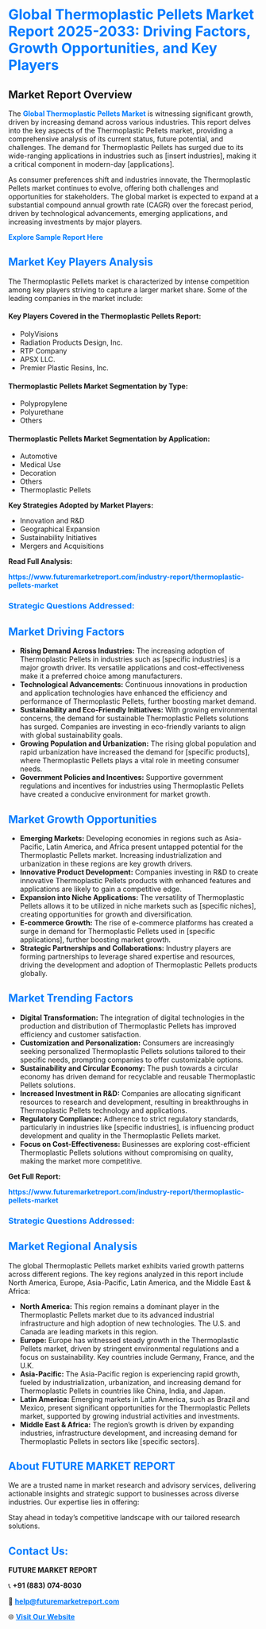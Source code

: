 <h1 style="color: #007BFF;">Global Thermoplastic Pellets Market Report 2025-2033: Driving Factors, Growth Opportunities, and Key Players</h1>

<section id="overview">
<h2>Market Report Overview</h2>
<p>The <a href="https://www.futuremarketreport.com/industry-report/thermoplastic-pellets-market" style="color: #007BFF; text-decoration: none;"><strong>Global Thermoplastic Pellets Market</strong></a> is witnessing significant growth, driven by increasing demand across various industries. This report delves into the key aspects of the Thermoplastic Pellets market, providing a comprehensive analysis of its current status, future potential, and challenges. The demand for Thermoplastic Pellets has surged due to its wide-ranging applications in industries such as [insert industries], making it a critical component in modern-day [applications].</p>
<p>As consumer preferences shift and industries innovate, the Thermoplastic Pellets market continues to evolve, offering both challenges and opportunities for stakeholders. The global market is expected to expand at a substantial compound annual growth rate (CAGR) over the forecast period, driven by technological advancements, emerging applications, and increasing investments by major players.</p>
</section>

<section id="overview">
<p><a href="https://www.futuremarketreport.com/request-sample/reportId=116667" style="color: #007BFF; text-decoration: none;"><strong>Explore Sample Report Here</strong></a></p>
</section>

<section id="key-players">
<h2 style="color: #007BFF;">Market Key Players Analysis</h2>
<p>The Thermoplastic Pellets market is characterized by intense competition among key players striving to capture a larger market share. Some of the leading companies in the market include:</p>
<h4>Key Players Covered in the Thermoplastic Pellets Report:</h4>
<ul><li>PolyVisions</li><li>Radiation Products Design, Inc.</li><li>RTP Company</li><li>APSX LLC.</li><li>Premier Plastic Resins, Inc.</li></ul>
<h4>Thermoplastic Pellets Market Segmentation by Type:</h4>
<ul><li>Polypropylene</li><li>Polyurethane</li><li>Others</li></ul>

<h4>Thermoplastic Pellets Market Segmentation by Application:</h4>
<ul><li>Automotive</li><li>Medical Use</li><li>Decoration</li><li>Others</li><li>Thermoplastic Pellets</li></ul>
<p><strong>Key Strategies Adopted by Market Players:</strong></p>
<ul>
<li>Innovation and R&D</li>
<li>Geographical Expansion</li>
<li>Sustainability Initiatives</li>
<li>Mergers and Acquisitions</li>
</ul>
</section>

<section>
<p><strong>Read Full Analysis: </strong></p><a href="https://www.futuremarketreport.com/industry-report/thermoplastic-pellets-market" style="color: #007BFF; text-decoration: none;"><strong>https://www.futuremarketreport.com/industry-report/thermoplastic-pellets-market</strong></a>
<h3 style="color: #007BFF;">Strategic Questions Addressed:</h3>
</section>

<section id="driving-factors">
<h2 style="color: #007BFF;">Market Driving Factors</h2>
<ul>
<li><strong>Rising Demand Across Industries:</strong> The increasing adoption of Thermoplastic Pellets in industries such as [specific industries] is a major growth driver. Its versatile applications and cost-effectiveness make it a preferred choice among manufacturers.</li>
<li><strong>Technological Advancements:</strong> Continuous innovations in production and application technologies have enhanced the efficiency and performance of Thermoplastic Pellets, further boosting market demand.</li>
<li><strong>Sustainability and Eco-Friendly Initiatives:</strong> With growing environmental concerns, the demand for sustainable Thermoplastic Pellets solutions has surged. Companies are investing in eco-friendly variants to align with global sustainability goals.</li>
<li><strong>Growing Population and Urbanization:</strong> The rising global population and rapid urbanization have increased the demand for [specific products], where Thermoplastic Pellets plays a vital role in meeting consumer needs.</li>
<li><strong>Government Policies and Incentives:</strong> Supportive government regulations and incentives for industries using Thermoplastic Pellets have created a conducive environment for market growth.</li>
</ul>
</section>

<section id="growth-opportunities">
<h2 style="color: #007BFF;">Market Growth Opportunities</h2>
<ul>
<li><strong>Emerging Markets:</strong> Developing economies in regions such as Asia-Pacific, Latin America, and Africa present untapped potential for the Thermoplastic Pellets market. Increasing industrialization and urbanization in these regions are key growth drivers.</li>
<li><strong>Innovative Product Development:</strong> Companies investing in R&D to create innovative Thermoplastic Pellets products with enhanced features and applications are likely to gain a competitive edge.</li>
<li><strong>Expansion into Niche Applications:</strong> The versatility of Thermoplastic Pellets allows it to be utilized in niche markets such as [specific niches], creating opportunities for growth and diversification.</li>
<li><strong>E-commerce Growth:</strong> The rise of e-commerce platforms has created a surge in demand for Thermoplastic Pellets used in [specific applications], further boosting market growth.</li>
<li><strong>Strategic Partnerships and Collaborations:</strong> Industry players are forming partnerships to leverage shared expertise and resources, driving the development and adoption of Thermoplastic Pellets products globally.</li>
</ul>
</section>

<section id="trending-factors">
<h2 style="color: #007BFF;">Market Trending Factors</h2>
<ul>
<li><strong>Digital Transformation:</strong> The integration of digital technologies in the production and distribution of Thermoplastic Pellets has improved efficiency and customer satisfaction.</li>
<li><strong>Customization and Personalization:</strong> Consumers are increasingly seeking personalized Thermoplastic Pellets solutions tailored to their specific needs, prompting companies to offer customizable options.</li>
<li><strong>Sustainability and Circular Economy:</strong> The push towards a circular economy has driven demand for recyclable and reusable Thermoplastic Pellets solutions.</li>
<li><strong>Increased Investment in R&D:</strong> Companies are allocating significant resources to research and development, resulting in breakthroughs in Thermoplastic Pellets technology and applications.</li>
<li><strong>Regulatory Compliance:</strong> Adherence to strict regulatory standards, particularly in industries like [specific industries], is influencing product development and quality in the Thermoplastic Pellets market.</li>
<li><strong>Focus on Cost-Effectiveness:</strong> Businesses are exploring cost-efficient Thermoplastic Pellets solutions without compromising on quality, making the market more competitive.</li>
</ul>
</section>

<section>
<p><strong>Get Full Report: </strong></p><a href="https://www.futuremarketreport.com/industry-report/thermoplastic-pellets-market" style="color: #007BFF; text-decoration: none;"><strong>https://www.futuremarketreport.com/industry-report/thermoplastic-pellets-market</strong></a>
<h3 style="color: #007BFF;">Strategic Questions Addressed:</h3>
</section>


<section id="regional-analysis">
<h2 style="color: #007BFF;">Market Regional Analysis</h2>
<p>The global Thermoplastic Pellets market exhibits varied growth patterns across different regions. The key regions analyzed in this report include North America, Europe, Asia-Pacific, Latin America, and the Middle East & Africa:</p>
<ul>
<li><strong>North America:</strong> This region remains a dominant player in the Thermoplastic Pellets market due to its advanced industrial infrastructure and high adoption of new technologies. The U.S. and Canada are leading markets in this region.</li>
<li><strong>Europe:</strong> Europe has witnessed steady growth in the Thermoplastic Pellets market, driven by stringent environmental regulations and a focus on sustainability. Key countries include Germany, France, and the U.K.</li>
<li><strong>Asia-Pacific:</strong> The Asia-Pacific region is experiencing rapid growth, fueled by industrialization, urbanization, and increasing demand for Thermoplastic Pellets in countries like China, India, and Japan.</li>
<li><strong>Latin America:</strong> Emerging markets in Latin America, such as Brazil and Mexico, present significant opportunities for the Thermoplastic Pellets market, supported by growing industrial activities and investments.</li>
<li><strong>Middle East & Africa:</strong> The region’s growth is driven by expanding industries, infrastructure development, and increasing demand for Thermoplastic Pellets in sectors like [specific sectors].</li>
</ul>
</section>

<footer>
<h2 style="color: #007BFF;">About FUTURE MARKET REPORT</h2>
<p>We are a trusted name in market research and advisory services, delivering actionable insights and strategic support to businesses across diverse industries. Our expertise lies in offering:</p>

<p>Stay ahead in today’s competitive landscape with our tailored research solutions.</p>

<h2 style="color: #007BFF;">Contact Us:</h2>
<p><strong>FUTURE MARKET REPORT</strong></p>
<p>📞 <strong>+91 (883) 074-8030</strong></p>
<p>📧 <strong><a href="mailto:help@futuremarketreport.com" style="color: #007BFF;">help@futuremarketreport.com</a></strong></p>
<p>🌐 <strong><a href="https://www.futuremarketreport.com/" style="color: #007BFF;">Visit Our Website</a></strong></p>
</footer>